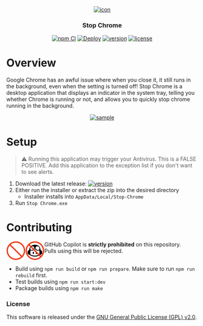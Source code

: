<div align="center">
    <a href="https://github.com/KatsuteDev/Stop-Chrome">
        <img src="https://raw.githubusercontent.com/KatsuteDev/Stop-Chrome/main/icon.png" alt="icon" width="100" height="100">
    </a>
    <h3>Stop Chrome</h3>
    <a href="https://github.com/KatsuteDev/Stop-Chrome/actions/workflows/npm_ci.yml"><img src="https://github.com/KatsuteDev/Stop-Chrome/actions/workflows/npm_ci.yml/badge.svg" title="npm CI"></a>
    <a href="https://github.com/KatsuteDev/Stop-Chrome/actions/workflows/deploy.yml"><img src="https://github.com/KatsuteDev/Stop-Chrome/actions/workflows/deploy.yml/badge.svg" title="Deploy"></a>
    <a href="https://github.com/KatsuteDev/Stop-Chrome/releases"><img title="version" src="https://img.shields.io/github/v/release/KatsuteDev/Stop-Chrome"></a>
    <a href="https://github.com/KatsuteDev/Stop-Chrome/blob/main/LICENSE"><img title="license" src="https://img.shields.io/github/license/KatsuteDev/Stop-Chrome"></a>
</div>

# Overview

Google Chrome has an awful issue where when you close it, it still runs in the background, even when the setting is turned off!
Stop Chrome is a desktop application that displays an indicator in the system tray, telling you whether Chrome is running or not, and allows you to quickly stop chrome running in the background.

<div align="center">
    <a href="https://github.com/KatsuteDev/Stop-Chrome">
        <img src="https://raw.githubusercontent.com/KatsuteDev/Stop-Chrome/main/sample.png" alt="sample">
    </a>
</div>

# Setup

> ⚠ Running this application may trigger your Antivirus. This is a FALSE POSITIVE. Add this application to the exception list if you don't want to see alerts.

 1. Download the latest release: [![version](https://img.shields.io/github/v/release/KatsuteDev/Stop-Chrome)](https://github.com/KatsuteDev/Stop-Chrome/releases)
 2. Either run the installer or extract the zip into the desired directory
     - Installer installs into `AppData/Local/Stop-Chrome`
 3. Run `Stop Chrome.exe`

# Contributing

<!-- GitHub Copilot Disclaimer -->
<table>
    <img alt="GitHub Copilot" align="left" src="https://raw.githubusercontent.com/KatsuteDev/.github/main/profile/copilot-dark.png#gh-dark-mode-only" width="50"><img alt="GitHub Copilot" align="left" src="https://raw.githubusercontent.com/KatsuteDev/.github/main/profile/copilot-light.png#gh-light-mode-only" width="50">
    <p>GitHub Copilot is <b>strictly prohibited</b> on this repository.<br>Pulls using this will be rejected.</p>
</table>
<!-- GitHub Copilot Disclaimer -->

- Build using `npm run build` or `npm run prepare`. Make sure to run `npm run rebuild` first.
- Test builds using `npm run start:dev`
- Package builds using `npm run make`

### License

This software is released under the [GNU General Public License (GPL) v2.0](https://github.com/KatsuteDev/Chrome-Can-You-Not/blob/main/LICENSE).